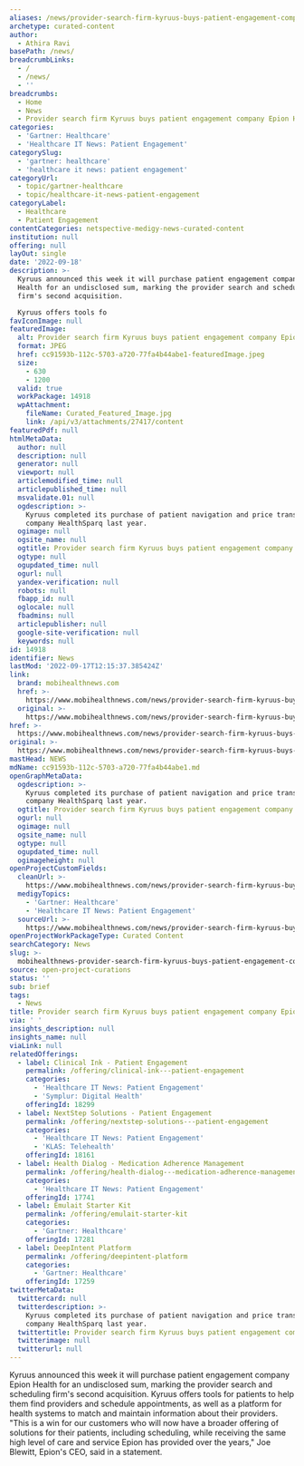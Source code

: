 ```yaml
---
aliases: /news/provider-search-firm-kyruus-buys-patient-engagement-company-epion-health
archetype: curated-content
author:
  - Athira Ravi
basePath: /news/
breadcrumbLinks:
  - /
  - /news/
  - ''
breadcrumbs:
  - Home
  - News
  - Provider search firm Kyruus buys patient engagement company Epion Health
categories:
  - 'Gartner: Healthcare'
  - 'Healthcare IT News: Patient Engagement'
categorySlug:
  - 'gartner: healthcare'
  - 'healthcare it news: patient engagement'
categoryUrl:
  - topic/gartner-healthcare
  - topic/healthcare-it-news-patient-engagement
categoryLabel:
  - Healthcare
  - Patient Engagement
contentCategories: netspective-medigy-news-curated-content
institution: null
offering: null
layOut: single
date: '2022-09-18'
description: >-
  Kyruus announced this week it will purchase patient engagement company Epion
  Health for an undisclosed sum, marking the provider search and scheduling
  firm's second acquisition.

  Kyruus offers tools fo
favIconImage: null
featuredImage:
  alt: Provider search firm Kyruus buys patient engagement company Epion Health
  format: JPEG
  href: cc91593b-112c-5703-a720-77fa4b44abe1-featuredImage.jpeg
  size:
    - 630
    - 1200
  valid: true
  workPackage: 14918
  wpAttachment:
    fileName: Curated_Featured_Image.jpg
    link: /api/v3/attachments/27417/content
featuredPdf: null
htmlMetaData:
  author: null
  description: null
  generator: null
  viewport: null
  articlemodified_time: null
  articlepublished_time: null
  msvalidate.01: null
  ogdescription: >-
    Kyruus completed its purchase of patient navigation and price transparency
    company HealthSparq last year.
  ogimage: null
  ogsite_name: null
  ogtitle: Provider search firm Kyruus buys patient engagement company Epion Health
  ogtype: null
  ogupdated_time: null
  ogurl: null
  yandex-verification: null
  robots: null
  fbapp_id: null
  oglocale: null
  fbadmins: null
  articlepublisher: null
  google-site-verification: null
  keywords: null
id: 14918
identifier: News
lastMod: '2022-09-17T12:15:37.385424Z'
link:
  brand: mobihealthnews.com
  href: >-
    https://www.mobihealthnews.com/news/provider-search-firm-kyruus-buys-patient-engagement-company-epion-health
  original: >-
    https://www.mobihealthnews.com/news/provider-search-firm-kyruus-buys-patient-engagement-company-epion-health
href: >-
  https://www.mobihealthnews.com/news/provider-search-firm-kyruus-buys-patient-engagement-company-epion-health
original: >-
  https://www.mobihealthnews.com/news/provider-search-firm-kyruus-buys-patient-engagement-company-epion-health
mastHead: NEWS
mdName: cc91593b-112c-5703-a720-77fa4b44abe1.md
openGraphMetaData:
  ogdescription: >-
    Kyruus completed its purchase of patient navigation and price transparency
    company HealthSparq last year.
  ogtitle: Provider search firm Kyruus buys patient engagement company Epion Health
  ogurl: null
  ogimage: null
  ogsite_name: null
  ogtype: null
  ogupdated_time: null
  ogimageheight: null
openProjectCustomFields:
  cleanUrl: >-
    https://www.mobihealthnews.com/news/provider-search-firm-kyruus-buys-patient-engagement-company-epion-health
  medigyTopics:
    - 'Gartner: Healthcare'
    - 'Healthcare IT News: Patient Engagement'
  sourceUrl: >-
    https://www.mobihealthnews.com/news/provider-search-firm-kyruus-buys-patient-engagement-company-epion-health
openProjectWorkPackageType: Curated Content
searchCategory: News
slug: >-
  mobihealthnews-provider-search-firm-kyruus-buys-patient-engagement-company-epion-health
source: open-project-curations
status: ''
sub: brief
tags:
  - News
title: Provider search firm Kyruus buys patient engagement company Epion Health
via: ' '
insights_description: null
insights_name: null
viaLink: null
relatedOfferings:
  - label: Clinical Ink - Patient Engagement
    permalink: /offering/clinical-ink---patient-engagement
    categories:
      - 'Healthcare IT News: Patient Engagement'
      - 'Symplur: Digital Health'
    offeringId: 18299
  - label: NextStep Solutions - Patient Engagement
    permalink: /offering/nextstep-solutions---patient-engagement
    categories:
      - 'Healthcare IT News: Patient Engagement'
      - 'KLAS: Telehealth'
    offeringId: 18161
  - label: Health Dialog - Medication Adherence Management
    permalink: /offering/health-dialog---medication-adherence-management
    categories:
      - 'Healthcare IT News: Patient Engagement'
    offeringId: 17741
  - label: Emulait Starter Kit
    permalink: /offering/emulait-starter-kit
    categories:
      - 'Gartner: Healthcare'
    offeringId: 17281
  - label: DeepIntent Platform
    permalink: /offering/deepintent-platform
    categories:
      - 'Gartner: Healthcare'
    offeringId: 17259
twitterMetaData:
  twittercard: null
  twitterdescription: >-
    Kyruus completed its purchase of patient navigation and price transparency
    company HealthSparq last year.
  twittertitle: Provider search firm Kyruus buys patient engagement company Epion Health
  twitterimage: null
  twitterurl: null
---
```

<p>Kyruus announced this week it will purchase patient engagement company Epion Health for an undisclosed sum, marking the provider search and scheduling firm's second acquisition.
Kyruus offers tools for patients to help them find providers and schedule appointments, as well as a platform for health systems to match and maintain information about their providers.
"This is a win for our customers who will now have a broader offering of solutions for their patients, including scheduling, while receiving the same high level of care and service Epion has provided over the years," Joe Blewitt, Epion's CEO, said in a statement.</p>